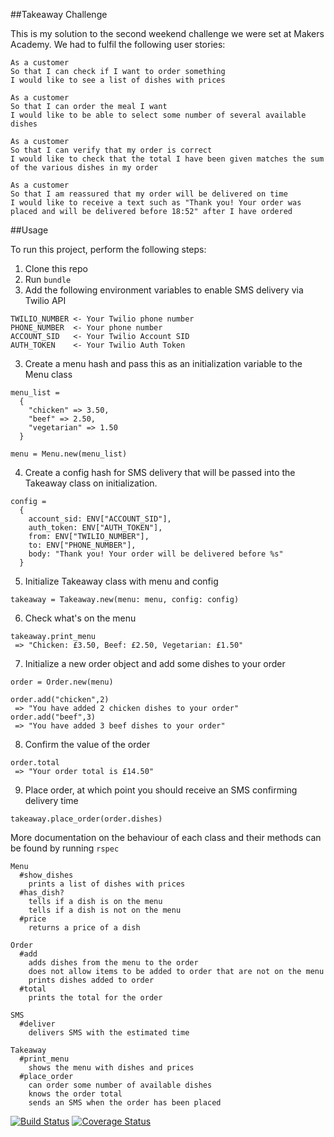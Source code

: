 ##Takeaway Challenge

This is my solution to the second weekend challenge we were set at Makers Academy. We had to fulfil the following user stories:
```
As a customer
So that I can check if I want to order something
I would like to see a list of dishes with prices

As a customer
So that I can order the meal I want
I would like to be able to select some number of several available dishes

As a customer
So that I can verify that my order is correct
I would like to check that the total I have been given matches the sum of the various dishes in my order

As a customer
So that I am reassured that my order will be delivered on time
I would like to receive a text such as "Thank you! Your order was placed and will be delivered before 18:52" after I have ordered
```

##Usage

To run this project, perform the following steps:

1. Clone this repo
2. Run ```bundle```
3. Add the following environment variables to enable SMS delivery via Twilio API

```
TWILIO_NUMBER <- Your Twilio phone number
PHONE_NUMBER  <- Your phone number
ACCOUNT_SID   <- Your Twilio Account SID
AUTH_TOKEN    <- Your Twilio Auth Token
```

3. Create a menu hash and pass this as an initialization variable to the Menu class

```
menu_list =
  {
    "chicken" => 3.50,
    "beef" => 2.50,
    "vegetarian" => 1.50
  }

menu = Menu.new(menu_list)
```

4. Create a config hash for SMS delivery that will be passed into the Takeaway class on initialization.

```
config =
  {
    account_sid: ENV["ACCOUNT_SID"],
    auth_token: ENV["AUTH_TOKEN"],
    from: ENV["TWILIO_NUMBER"],
    to: ENV["PHONE_NUMBER"],
    body: "Thank you! Your order will be delivered before %s"
  }
```

5. Initialize Takeaway class with menu and config
```
takeaway = Takeaway.new(menu: menu, config: config)
 ```

6. Check what's on the menu
```
takeaway.print_menu
 => "Chicken: £3.50, Beef: £2.50, Vegetarian: £1.50"
```

7. Initialize a new order object and add some dishes to your order
```
order = Order.new(menu)

order.add("chicken",2)
 => "You have added 2 chicken dishes to your order"
order.add("beef",3)
 => "You have added 3 beef dishes to your order"
```

8. Confirm the value of the order
```
order.total
 => "Your order total is £14.50"
```

9. Place order, at which point you should receive an SMS confirming delivery time

```
takeaway.place_order(order.dishes)
```


More documentation on the behaviour of each class and their methods can be found by running ```rspec```

```
Menu
  #show_dishes
    prints a list of dishes with prices
  #has_dish?
    tells if a dish is on the menu
    tells if a dish is not on the menu
  #price
    returns a price of a dish

Order
  #add
    adds dishes from the menu to the order
    does not allow items to be added to order that are not on the menu
    prints dishes added to order
  #total
    prints the total for the order

SMS
  #deliver
    delivers SMS with the estimated time

Takeaway
  #print_menu
    shows the menu with dishes and prices
  #place_order
    can order some number of available dishes
    knows the order total
    sends an SMS when the order has been placed
```


[![Build Status](https://travis-ci.org/makersacademy/takeaway-challenge.svg?branch=master)](https://travis-ci.org/makersacademy/takeaway-challenge)
[![Coverage Status](https://coveralls.io/repos/makersacademy/takeaway-challenge/badge.png)](https://coveralls.io/r/makersacademy/takeaway-challenge)
